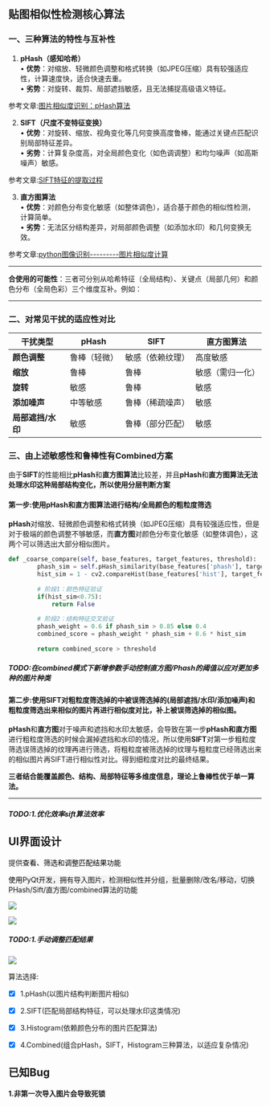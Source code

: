 <h2 id="jOVZ6">贴图相似性检测核心算法</h2>
<h3 id="oL0Te">一、三种算法的特性与互补性</h3>

1. **pHash（感知哈希）**  
   • **优势**：对缩放、轻微颜色调整和格式转换（如JPEG压缩）具有较强适应性，计算速度快，适合快速去重。  
   • **劣势**：对旋转、裁剪、局部遮挡敏感，且无法捕捉高级语义特征。

参考文章:[图片相似度识别：pHash算法](https://mp.weixin.qq.com/s?__biz=MzAwNTIyMDU3NA==&mid=2648492655&idx=1&sn=9ffa69ff3b83ab7bf73cee0f0fe21386&chksm=83379bdeb44012c8d96be91f2032126272aabe7480c0f830b416faa8dcc160ca878454249a8d&token=783893672&lang=zh_CN#rd)

2. **SIFT（尺度不变特征变换）**  
   • **优势**：对旋转、缩放、视角变化等几何变换高度鲁棒，能通过关键点匹配识别局部特征差异。  
   • **劣势**：计算复杂度高，对全局颜色变化（如色调调整）和均匀噪声（如高斯噪声）敏感。

参考文章:[SIFT特征的提取过程](https://zhuanlan.zhihu.com/p/445681832)

3. **直方图算法**  
   • **优势**：对颜色分布变化敏感（如整体调色），适合基于颜色的相似性检测，计算简单。  
   • **劣势**：无法区分结构差异，对局部颜色调整（如添加水印）和几何变换无效。

参考文章:[python图像识别---------图片相似度计算](https://zhuanlan.zhihu.com/p/68215900)

****

**合使用的可能性**：三者可分别从哈希特征（全局结构）、关键点（局部几何）和颜色分布（全局色彩）三个维度互补。例如：

---

<h3 id="GdyDu">二、对常见干扰的适应性对比</h3>

| **干扰类型**      | **pHash**    | **SIFT**         | **直方图算法**   |
| ----------------- | ------------ | ---------------- | ---------------- |
| **颜色调整**      | 鲁棒（轻微） | 敏感（依赖纹理） | 高度敏感         |
| **缩放**          | 鲁棒         | 鲁棒             | 敏感（需归一化） |
| **旋转**          | 敏感         | 鲁棒             | 敏感             |
| **添加噪声**      | 中等敏感     | 鲁棒（稀疏噪声） | 敏感             |
| **局部遮挡/水印** | 敏感         | 鲁棒（部分匹配） | 敏感             |



<h3 id="QGX6m">三、由上述敏感性和鲁棒性有Combined方案</h3>

由于**SIFT**的性能相比**pHash**和**直方图算法**比较差，并且**pHash**和**直方图算法无法处理水印这种局部结构变化，所以使用分层判断方案**

<h4 id="g3nEB">第一步:使用pHash和直方图算法进行结构/全局颜色的粗粒度筛选</h4>

**pHash**对缩放、轻微颜色调整和格式转换（如JPEG压缩）具有较强适应性，但是对于极端的颜色调整不够敏感，而**直方图**对颜色分布变化敏感（如整体调色），这两个可以筛选出大部分相似图片。

```python
def _coarse_compare(self, base_features, target_features, threshold):
        phash_sim = self.pHash_similarity(base_features['phash'], target_features['phash'])
        hist_sim = 1 - cv2.compareHist(base_features['hist'], target_features['hist'], cv2.HISTCMP_BHATTACHARYYA)
        
        # 阶段1：颜色特征验证
        if(hist_sim<0.75):
            return False
        
        # 阶段2：结构特征交叉验证
        phash_weight = 0.6 if phash_sim > 0.85 else 0.4
        combined_score = phash_weight * phash_sim + 0.6 * hist_sim
            
        return combined_score > threshold
```

<h5 id="ClKUW">TODO:在combined模式下新增参数手动控制直方图/Phash的阈值以应对更加多种的图片种类</h5>




<h4 id="ifvkT">第二步:使用SIFT对粗粒度筛选掉的中被误筛选掉的(局部遮挡/水印/添加噪声)和粗粒度筛选出来相似的图片再进行相似度对比，补上被误筛选掉的相似图。</h4>

**pHash**和**直方图**对于噪声和遮挡和水印太敏感，会导致在第一步**pHash和直方图**进行粗粒度筛选的时候会漏掉遮挡和水印的情况，所以使用**SIFT**对第一步粗粒度筛选误筛选掉的纹理再进行筛选，将粗粒度被筛选掉的纹理与粗粒度已经筛选出来的相似图片再SIFT进行相似性对比。得到细粒度对比的最终结果。



**三者结合能覆盖颜色、结构、局部特征等多维度信息，理论上鲁棒性优于单一算法。**

****

<h5 id="wx0Hu">TODO:1.优化效率sift算法效率</h5>




<h2 id="WudZH">UI界面设计</h2>

提供<font style="color:rgb(0,0,0);">查看、筛选和调整匹配结果功能</font>

<font style="color:rgb(0,0,0);">使用</font><font style="color:rgba(0, 0, 0, 0.9);background-color:rgb(243, 243, 243);">PyQt开发，拥有导入图片，检测相似性并分组，批量删除/改名/移动，切换PHash/Sift/直方图/combined算法的功能</font>

![](https://cdn.nlark.com/yuque/0/2025/png/40675728/1745570826511-abbb4f7d-c244-4238-809d-250422211281.png)

![](https://cdn.nlark.com/yuque/0/2025/png/40675728/1745585001968-52cdb597-a1cf-4489-9337-82bd9b12c8e3.png)

<h5 id="km3Di">TODO:1.手动调整匹配结果 </h5>


![](https://cdn.nlark.com/yuque/0/2025/png/40675728/1745586609263-13dfae2c-0d91-4871-bc8e-7b7413720c8a.png)

算法选择:

- [x] 1.pHash(以图片结构判断图片相似)
- [x] 2.SIFT(匹配局部结构特征，可以处理水印这类情况)
- [x] 3.Histogram(依赖颜色分布的图片匹配算法)
- [x] 4.Combined(组合pHash，SIFT，Histogram三种算法，以适应复杂情况)



<h2 id="RZdcs">已知Bug</h2>

**1.非第一次导入图片会导致死锁**

